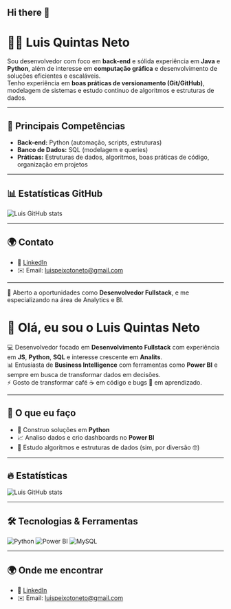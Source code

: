 ## Hi there 👋
# 👨‍💻 Luis Quintas Neto

Sou desenvolvedor com foco em **back-end** e sólida experiência em **Java** e **Python**, além de interesse em **computação gráfica** e desenvolvimento de soluções eficientes e escaláveis.  
Tenho experiência em **boas práticas de versionamento (Git/GitHub)**, modelagem de sistemas e estudo contínuo de algoritmos e estruturas de dados.

---

## 🚀 Principais Competências
- **Back-end:** Python (automação, scripts, estruturas)  
- **Banco de Dados:** SQL (modelagem e queries)  
- **Práticas:** Estruturas de dados, algoritmos, boas práticas de código, organização em projetos  

---

## 📊 Estatísticas GitHub
![Luis GitHub stats](https://github-readme-stats.vercel.app/api?username=luisqcpn&show_icons=true&theme=radical)

---

## 🌍 Contato
- 💼 [LinkedIn](https://www.linkedin.com/in/luis-quintas-neto/)  
- ✉️ Email: luispeixotoneto@gmail.com 

---

📌 Aberto a oportunidades como **Desenvolvedor Fullstack**, e me especializando na área de Analytics e BI.  

# 👋 Olá, eu sou o Luis Quintas Neto

💻 Desenvolvedor focado em **Desenvolvimento Fullstack** com experiência em **JS**, **Python**, **SQL** e interesse crescente em **Analits**.  
📊 Entusiasta de **Business Intelligence** com ferramentas como **Power BI** e sempre em busca de transformar dados em decisões.  
⚡ Gosto de transformar café ☕ em código e bugs 🐛 em aprendizado.

---

## 🚀 O que eu faço
- 🔨 Construo soluções em **Python**
- 📈 Analiso dados e crio dashboards no **Power BI**  
- 🧩 Estudo algoritmos e estruturas de dados (sim, por diversão 🤓)  

---

## 🔥 Estatísticas
![Luis GitHub stats](https://github-readme-stats.vercel.app/api?username=luisqcpn&show_icons=true&theme=tokyonight)

---

## 🛠️ Tecnologias & Ferramentas
![Python](https://img.shields.io/badge/Python-3776AB?style=for-the-badge&logo=python&logoColor=white)
![Power BI](https://img.shields.io/badge/Power%20BI-F2C811?style=for-the-badge&logo=powerbi&logoColor=black)
![MySQL](https://img.shields.io/badge/MySQL-005C84?style=for-the-badge&logo=mysql&logoColor=white)

---

## 🌍 Onde me encontrar
- 💼 [LinkedIn](https://www.linkedin.com/in/luis-quintas-neto/)  
- ✉️ Email: luispeixotoneto@gmail.com  
